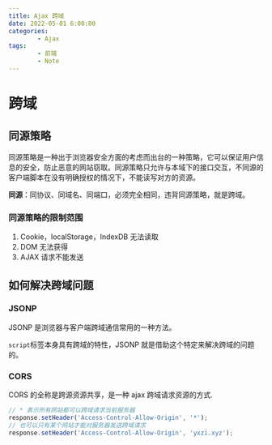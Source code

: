 ```yaml
---
title: Ajax 跨域
date: 2022-05-01 6:00:00
categories:
        - Ajax
tags:
        - 前端
        - Note
---
```


# 跨域

## 同源策略

同源策略是一种出于浏览器安全方面的考虑而出台的一种策略，它可以保证用户信息的安全，防止恶意的网站窃取。同源策略只允许与本域下的接口交互，不同源的客户端脚本在没有明确授权的情况下，不能读写对方的资源。

**同源**：同协议、同域名、同端口，必须完全相同，违背同源策略，就是跨域。

### 同源策略的限制范围

1. Cookie，localStorage，IndexDB 无法读取
2. DOM 无法获得
3. AJAX 请求不能发送

## 如何解决跨域问题

### JSONP

JSONP 是浏览器与客户端跨域通信常用的一种方法。

`script`标签本身具有跨域的特性，JSONP 就是借助这个特定来解决跨域的问题的。

### CORS

CORS 的全称是跨源资源共享，是一种 ajax 跨域请求资源的方式.

```js
// * 表示所有网站都可以跨域请求当前服务器
response.setHeader('Access-Control-Allow-Origin', '*');
// 也可以只有某个网站才能对服务器发送跨域请求
response.setHeader('Access-Control-Allow-Origin', 'yxzi.xyz');
```
